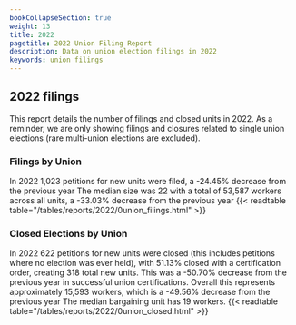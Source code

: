 ```yaml
---
bookCollapseSection: true
weight: 13
title: 2022
pagetitle: 2022 Union Filing Report
description: Data on union election filings in 2022
keywords: union filings
---
```


## 2022 filings

This report details the number of filings and closed units in 2022. As a reminder, we are only showing filings and closures related to single union elections (rare multi-union elections are excluded).

### Filings by Union
In 2022 1,023 petitions for new units were filed, a -24.45% decrease from the previous year The median size was 22 with a total of 53,587 workers across all units, a -33.03% decrease from the previous year
{{< readtable table="/tables/reports/2022/0union_filings.html" >}}

### Closed Elections by Union
In 2022 622 petitions for new units were closed (this includes petitions where no election was ever held), with 51.13% closed with a certification order, creating 318 total new units. This was a -50.70% decrease from the previous year in successful union certifications. Overall this represents approximately 15,593 workers, which is a -49.56% decrease from the previous year The median bargaining unit has 19 workers.
{{< readtable table="/tables/reports/2022/0union_closed.html" >}}
